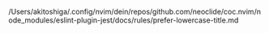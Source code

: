 /Users/akitoshiga/.config/nvim/dein/repos/github.com/neoclide/coc.nvim/node_modules/eslint-plugin-jest/docs/rules/prefer-lowercase-title.md
